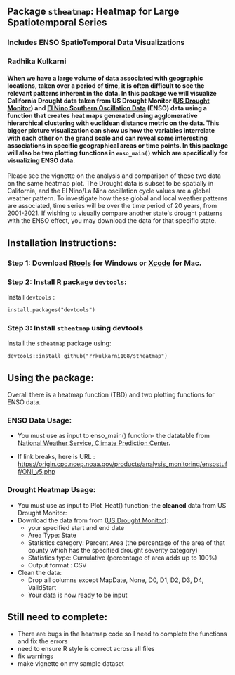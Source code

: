 ## Package `stheatmap`: Heatmap for Large Spatiotemporal Series 
### Includes ENSO SpatioTemporal Data Visualizations 

### Radhika Kulkarni


#### When we have a large volume of data associated with geographic locations, taken over a period of time, it is often difficult to see the relevant patterns inherent in the data. In this package we will visualize California Drought data taken from US Drought Monitor ([US Drought Monitor](https://droughtmonitor.unl.edu/DmData/DataDownload/ComprehensiveStatistics.aspx)) and [El Nino Southern Oscillation Data](https://origin.cpc.ncep.noaa.gov/products/analysis_monitoring/ensostuff/ONI_v5.php) (ENSO) data using a function that creates heat maps generated using agglomerative hierarchical clustering with euclidean distance metric on the data. This bigger picture visualization can show us how the variables interrelate with each other on the grand scale and can reveal some interesting associations in specific geographical areas or time points. In this package will also be two plotting functions in `enso_main()` which are specifically for visualizing ENSO data. 

Please see the vignette on the analysis and comparison of these two data on the same heatmap plot. The Drought data is subset to be spatially in California, and the El Nino/La Nina oscillation cycle values are a global weather pattern. To investigate how these global and local weather patterns are associated, time series will be over the time period of 20 years, from 2001-2021. If wishing to visually compare another state's drought patterns with the ENSO effect, you may download the data for that specific state. 

## Installation Instructions:
### Step 1: Download [Rtools](https://cran.rstudio.com/bin/windows/Rtools/) for Windows or [Xcode](https://apps.apple.com/us/app/xcode/id497799835?mt=12) for Mac.
### Step 2: Install R package `devtools`:
Install `devtools` : 
```html
install.packages("devtools")
```
### Step 3: Install `stheatmap` using devtools
Install the `stheatmap` package using:
```
devtools::install_github("rrkulkarni108/stheatmap")
```

## Using the package: 
Overall there is a heatmap function (TBD) and two plotting functions for ENSO data. 

### ENSO Data Usage:
* You must use as input to enso_main() function- the datatable from [National Weather Service, Climate Prediction Center](https://origin.cpc.ncep.noaa.gov/products/analysis_monitoring/ensostuff/ONI_v5.php).

* If link breaks, here is URL : https://origin.cpc.ncep.noaa.gov/products/analysis_monitoring/ensostuff/ONI_v5.php

### Drought Heatmap Usage:

* You must use as input to Plot_Heat() function-the **cleaned** data from US Drought Monitor:
* Download the data from from ([US Drought Monitor](https://droughtmonitor.unl.edu/DmData/DataDownload/ComprehensiveStatistics.aspx)):
    * your specified start and end date
    * Area Type: State 
    * Statistics category: Percent Area (the percentage of the area of that county which has the specified drought severity category)
    * Statistics type: Cumulative (percentage of area adds up to 100%)
    * Output format : CSV
* Clean the data:
     * Drop all columns except MapDate, None, D0, D1, D2, D3, D4, ValidStart
     * Your data is now ready to be input

## Still need to complete:
* There are bugs in the heatmap code so I need to complete the functions and fix the errors
* need to ensure R style is correct across all files
* fix warnings
* make vignette on my sample dataset


